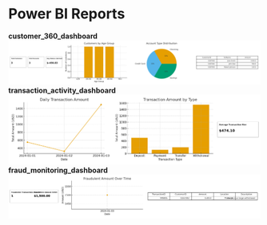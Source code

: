 # **Power BI Reports**

**customer_360_dashboard**
<img src="https://github.com/nikhil-jadhav123/banking-analytics/blob/main/powerbi/customer_360_dashboard.png" alt="customer_360_dashboard" width="700"/>
**transaction_activity_dashboard**
<img src="https://github.com/nikhil-jadhav123/banking-analytics/blob/main/powerbi/transaction_activity_dashboard.png" alt="transaction_activity_dashboard" width="700"/>
**fraud_monitoring_dashboard**
<img src="https://github.com/nikhil-jadhav123/banking-analytics/blob/main/powerbi/fraud_monitoring_dashboard.png" alt="fraud_monitoring_dashboard" width="700"/>


